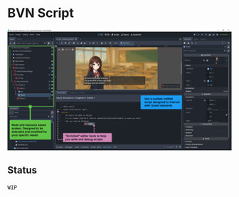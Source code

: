 # BVN Script

![Screenshot of a Godot with BVN features.](./docs/screen-annotated-2.jpg)


## Status

`WIP`
